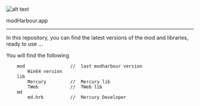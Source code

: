 ﻿![alt text](https://github.com/carles9000/carles9000.github.io/blob/main/images/mini-modharbour.png)

modHarbour.app
<hr>

In this repository, you can find the latest versions of the mod and libraries, ready to use ... 

You will find the following


		mod					//	last modharbour version 					
			Win64 version
		lib			
			Mercury			//	Mercury lib
			TWeb			//	TWeb lib
		md
		    md.hrb			//  Mercury Developer
			

